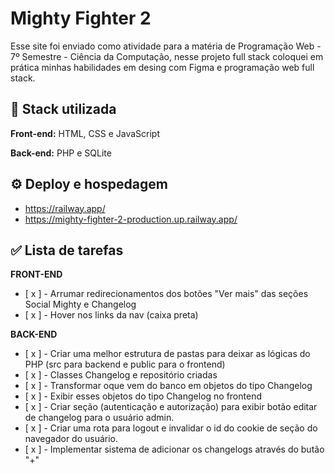 
# Mighty Fighter 2

Esse site foi enviado como atividade para a matéria de Programação Web - 7º Semestre - Ciência da Computação, nesse projeto full stack coloquei em prática minhas habilidades em desing com Figma e programação web full stack.





## 🔋 Stack utilizada

**Front-end:** HTML, CSS e JavaScript

**Back-end:** PHP e SQLite



 




## ⚙️ Deploy e hospedagem
 - https://railway.app/
 - https://mighty-fighter-2-production.up.railway.app/


## ✅ Lista de tarefas

**FRONT-END**
- [ x ] - Arrumar redirecionamentos dos botões "Ver mais" das seções Social Mighty e Changelog
- [ x ] - Hover nos links da nav (caixa preta)


**BACK-END**
- [ x ] - Criar uma melhor estrutura de pastas para deixar as lógicas do PHP (src para backend e public para o frontend)
- [ x ] - Classes Changelog e repositório criadas
- [ x ] - Transformar oque vem do banco em objetos do tipo Changelog
- [ x ] - Exibir esses objetos do tipo Changelog no frontend
- [ x ] - Criar seção (autenticação e autorização) para exibir botão editar de changelog para o usuário admin.
- [ x ] - Criar uma rota para logout e invalidar o id do cookie de seção do navegador do usuário.
- [ x ] - Implementar sistema de adicionar os changelogs através do butão "+"

